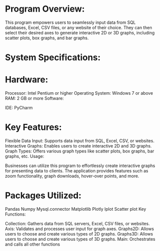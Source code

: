 # Program Overview:

This program empowers users to seamlessly input data from SQL databases, Excel, CSV files, or any website of their choice. They can then select their desired axes to generate interactive 2D or 3D graphs, including scatter plots, box graphs, and bar graphs.

# System Specifications:

# Hardware:

Processor: Intel Pentium or higher
Operating System: Windows 7 or above
RAM: 2 GB or more
Software:

IDE: PyCharm
# Key Features:

Flexible Data Input: Supports data input from SQL, Excel, CSV, or websites.
Interactive Graphs: Enables users to create interactive 2D and 3D graphs.
Graph Types: Offers various graph types like scatter plots, box graphs, bar graphs, etc.
Usage:

Businesses can utilize this program to effortlessly create interactive graphs for presenting data to clients. The application provides features such as zoom functionality, graph downloads, hover-over points, and more.

# Packages Utilized:

Pandas
Numpy
Mysql.connector
Matplotlib
Plotly
Iplot
Scatter plot
Key Functions:

Collection: Gathers data from SQL servers, Excel, CSV files, or websites.
Axis: Validates and processes user input for graph axes.
Graphs2D: Allows users to choose and create various types of 2D graphs.
Graphs3D: Allows users to choose and create various types of 3D graphs.
Main: Orchestrates and calls all other functions
